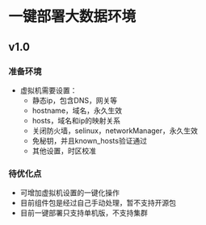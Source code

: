 # 一键部署大数据环境

## v1.0

### 准备环境

* 虚拟机需要设置：
    * 静态ip，包含DNS，网关等
    * hostname，域名，永久生效
    * hosts，域名和ip的映射关系
    * 关闭防火墙，selinux，networkManager，永久生效
    * 免秘钥，并且known_hosts验证通过
    * 其他设置，时区校准
    
### 待优化点    
* 可增加虚拟机设置的一键化操作
* 目前组件包是经过自己手动处理，暂不支持开源包
* 目前一键部署只支持单机版，不支持集群
